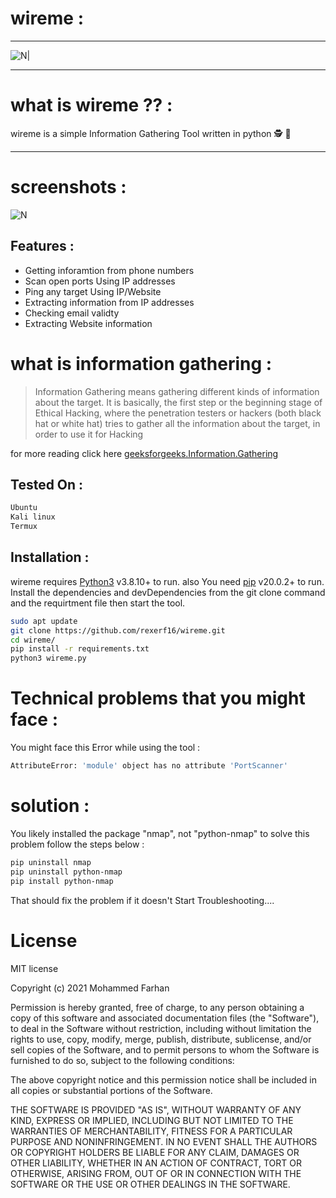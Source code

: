 # wireme :
----

![N|](https://i.imgur.com/uVg7nVb.png)
_____
# what is wireme ?? :
wireme is a simple Information Gathering Tool written in python  🕵️ 🔎
___
# screenshots :
![N](https://i.imgur.com/TWT2rga.jpg)

## Features :

- Getting inforamtion from phone numbers
- Scan open ports Using IP addresses
- Ping any target Using IP/Website
- Extracting information from IP addresses
- Checking email validty 
- Extracting Website information

# what is information gathering :

> Information Gathering means gathering different kinds of information about the target. It is basically, the first step or the beginning stage of Ethical Hacking, where the penetration testers or hackers (both black hat or white hat) tries to gather all the information about the target, in order to use it for Hacking

for more reading click here [geeksforgeeks.Information.Gathering](https://www.geeksforgeeks.org/kali-linux-information-gathering-tools/)



## Tested On :
```sh
Ubuntu
Kali linux 
Termux
```

## Installation :

wireme requires [Python3](https://www.python.org/downloads/release/python-3810/) v3.8.10+ to run.
also You need [pip](https://pypi.org/project/pip/) v20.0.2+ to run.
Install the dependencies and devDependencies from the git clone command and the requirtment file then start the tool.

```sh
sudo apt update
git clone https://github.com/rexerf16/wireme.git
cd wireme/
pip install -r requirements.txt
python3 wireme.py
```
# Technical problems that you might face :
You might face this Error while using the tool :
```sh
AttributeError: 'module' object has no attribute 'PortScanner'
```
# solution :
You likely installed the package "nmap", not "python-nmap"
to solve this problem follow the steps below :
```sh
pip uninstall nmap
pip uninstall python-nmap
pip install python-nmap
```
That should fix the problem if it doesn't Start Troubleshooting....

# License
MIT license

Copyright (c) 2021 Mohammed Farhan

Permission is hereby granted, free of charge, to any person obtaining a copy
of this software and associated documentation files (the "Software"), to deal
in the Software without restriction, including without limitation the rights
to use, copy, modify, merge, publish, distribute, sublicense, and/or sell
copies of the Software, and to permit persons to whom the Software is
furnished to do so, subject to the following conditions:

The above copyright notice and this permission notice shall be included in all
copies or substantial portions of the Software.

THE SOFTWARE IS PROVIDED "AS IS", WITHOUT WARRANTY OF ANY KIND, EXPRESS OR
IMPLIED, INCLUDING BUT NOT LIMITED TO THE WARRANTIES OF MERCHANTABILITY,
FITNESS FOR A PARTICULAR PURPOSE AND NONINFRINGEMENT. IN NO EVENT SHALL THE
AUTHORS OR COPYRIGHT HOLDERS BE LIABLE FOR ANY CLAIM, DAMAGES OR OTHER
LIABILITY, WHETHER IN AN ACTION OF CONTRACT, TORT OR OTHERWISE, ARISING FROM,
OUT OF OR IN CONNECTION WITH THE SOFTWARE OR THE USE OR OTHER DEALINGS IN THE
SOFTWARE.
